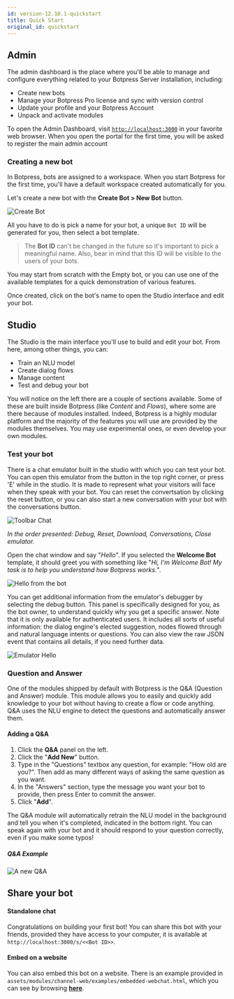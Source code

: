 ```yaml
---
id: version-12.10.1-quickstart
title: Quick Start
original_id: quickstart
---
```


## Admin

The admin dashboard is the place where you'll be able to manage and configure everything related to your Botpress Server installation, including:

- Create new bots
- Manage your Botpress Pro license and sync with version control
- Update your profile and your Botpress Account
- Unpack and activate modules

To open the Admin Dashboard, visit [`http://localhost:3000`](http://localhost:3000) in your favorite web browser. When you open the portal for the first time, you will be asked to register the main admin account

### Creating a new bot

In Botpress, bots are assigned to a workspace. When you start Botpress for the first time, you'll have a default workspace created automatically for you.

Let's create a new bot with the **Create Bot > New Bot** button.

![Create Bot](assets/workspace_bot.png)

All you have to do is pick a name for your bot, a unique `Bot ID` will be generated for you, then select a bot template.

> The **Bot ID** can't be changed in the future so it's important to pick a meaningful name. Also, bear in mind that this ID will be visible to the users of your bots.

You may start from scratch with the Empty bot, or you can use one of the available templates for a quick demonstration of various features.

Once created, click on the bot's name to open the Studio interface and edit your bot.

## Studio

The Studio is the main interface you'll use to build and edit your bot. From here, among other things, you can:

- Train an NLU model
- Create dialog flows
- Manage content
- Test and debug your bot

You will notice on the left there are a couple of sections available. Some of these are built inside Botpress (like _Content_ and _Flows_), where some are there because of modules installed. Indeed, Botpress is a highly modular platform and the majority of the features you will use are provided by the modules themselves. You may use experimental ones, or even develop your own modules.

### Test your bot

There is a chat emulator built in the studio with which you can test your bot. You can open this emulator from the button in the top right corner, or press 'E' while in the studio. It is made to represent what your visitors will face when they speak with your bot. You can reset the convertsation by clicking the reset button, or you can also start a new conversation with your bot with the conversations button.

![Toolbar Chat](assets/studio-toolbar.png)

*In the order presented: Debug, Reset, Download, Conversations, Close emulator.*

Open the chat window and say "_Hello_". If you selected the **Welcome Bot** template, it should greet you with something like "_Hi, I'm Welcome Bot! My task is to help you understand how Botpress works._".

![Hello from the bot](assets/flow_page.png)

You can get additional information from the emulator's debugger by selecting the debug button. This panel is specifically designed for you, as the bot owner, to understand quickly why you get a specific answer. Note that it is only available for authenticated users. It includes all sorts of useful information: the dialog engine's elected suggestion, nodes flowed through and natural language intents or questions. You can also view the raw JSON event that contains all details, if you need further data.

![Emulator Hello](assets/debugger.png)

### Question and Answer

One of the modules shipped by default with Botpress is the Q&A (Question and Answer) module. This module allows you to easily and quickly add knowledge to your bot without having to create a flow or code anything. Q&A uses the NLU engine to detect the questions and automatically answer them.

#### Adding a Q&A

1. Click the **Q&A** panel on the left.
2. Click the "**Add New**" button.
3. Type in the "Questions" textbox any question, for example: "How old are you?". Then add as many different ways of asking the same question as you want.
4. In the "Answers" section, type the message you want your bot to provide, then press Enter to commit the answer.
5. Click "**Add**".

The Q&A module will automatically retrain the NLU model in the background and tell you when it's completed, indicated in the bottom right. You can speak again with your bot and it should respond to your question correctly, even if you make some typos!

##### Q&A Example

![A new Q&A](assets/newqna.png)

## Share your bot

#### Standalone chat

Congratulations on building your first bot! You can share this bot with your friends, provided they have access to your computer, it is available at `http://localhost:3000/s/<<Bot ID>>`.

#### Embed on a website

You can also embed this bot on a website. There is an example provided in `assets/modules/channel-web/examples/embedded-webchat.html`, which you can see by browsing [**here**](http://localhost:3000/assets/modules/channel-web/examples/embedded-webchat.html).
